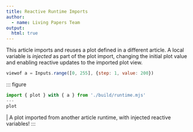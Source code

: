 ```yaml
---
title: Reactive Runtime Imports
author:
  - name: Living Papers Team
output:
  html: true
---
```


This article imports and reuses a plot defined in a different article. A local variable is _injected_ as part of the plot import, changing the initial plot value and enabling reactive updates to the imported plot view.

``` js
viewof a = Inputs.range([0, 255], {step: 1, value: 200})
```

::: figure
``` js
import { plot } with { a } from './build/runtime.mjs'
---
plot
```
| A plot imported from another article runtime, with injected reactive variables!
:::
